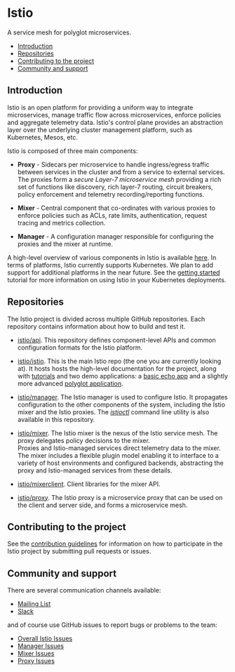 # Istio
A service mesh for polyglot microservices.

- [Introduction](#introduction)
- [Repositories](#repositories)
- [Contributing to the project](#contributing-to-the-project)
- [Community and support](#community-and-support)

## Introduction

Istio is an open platform for providing a uniform way to integrate
microservices, manage traffic flow across microservices, enforce policies
and aggregate telemetry data. Istio's control plane provides an abstraction
layer over the underlying cluster management platform, such as Kubernetes,
Mesos, etc.

Istio is composed of three main components:

* **Proxy** - Sidecars per microservice to handle ingress/egress traffic
   between services in the cluster and from a service to external
   services. The proxies form a _secure Layer-7 microservice mesh_
   providing a rich set of functions like discovery, rich layer-7 routing,
   circuit breakers, policy enforcement and telemetry recording/reporting
   functions.

* **Mixer** - Central component that co-ordinates with various proxies to
   enforce policies such as ACLs, rate limits, authentication, request
   tracing and metrics collection.

* **Manager** - A configuration manager responsible for configuring the
  proxies and the mixer at runtime.

A high-level overview of various components in Istio is available
[here](doc/overview.md). In terms of platforms, Istio currently supports
Kubernetes. We plan to add support for additional platforms in the near
future. See the [getting started](doc/getting-started.md) tutorial for more
information on using Istio in your Kubernetes deployments.

## Repositories

The Istio project is divided across multiple GitHub repositories. Each
repository contains information about how to build and test it.

- [istio/api](https://github.com/istio/api). This repository defines
component-level APIs and common configuration formats for the Istio platform.

- [istio/istio](README.md). This is the main Istio repo (the one you are
currently looking at). It hosts hosts the high-level documentation for the
project, along with [tutorials](doc/getting-started.md) and two demo
applications: a [basic echo app](demos/apps/simple_echo_app) and a slightly
more advanced [polyglot application](demos/apps/bookinfo).

- [istio/manager](https://github.com/istio/manager). The Istio manager is 
used to configure Istio.  It propagates configuration to the other components 
of the system, including the Istio mixer and the Istio proxies.  The [_istioctl_](doc/istioctl.md)
command line utility is also available in this repository.

- [istio/mixer](https://github.com/istio/mixer). The Istio mixer is the nexus of
the Istio service mesh. The proxy delegates policy decisions to the mixer.  
Proxies and Istio-managed services direct telemetry data to the
mixer. The mixer includes a flexible plugin model enabling it to interface to
a variety of host environments and configured backends, abstracting the 
proxy and Istio-managed services from these details.

- [istio/mixerclient](https://github.com/istio/mixerclient). Client libraries
for the mixer API.

- [istio/proxy](https://github.com/istio/proxy). The Istio proxy is a
microservice proxy that can be used on the client and server side, and forms a
microservice mesh. 

## Contributing to the project

See the [contribution guidelines](CONTRIBUTING.md) for information on how to
participate in the Istio project by submitting pull requests or issues. 

## Community and support

There are several communication channels available:

- [Mailing List](https://groups.google.com/forum/#!forum/istio-dev)
- [Slack](https://istio-dev.slack.com)

and of course use GitHub issues to report bugs or problems to the team:
 
- [Overall Istio Issues](https://github.com/istio/istio/issues)
- [Manager Issues](https://github.com/istio/manager/issues)
- [Mixer Issues](https://github.com/istio/mixer/issues)
- [Proxy Issues](https://github.com/istio/proxy/issues)
